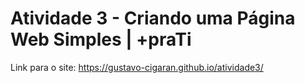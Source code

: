 # Atividade 3 - Criando uma Página Web Simples | +praTi
Link para o site: https://gustavo-cigaran.github.io/atividade3/
